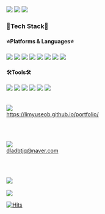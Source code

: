 <img src="https://capsule-render.vercel.app/api?type=waving&color=58ACFA&height=150&section=header" />
<img src="https://capsule-render.vercel.app/api?type=waving&color=FFFFFF&height=80&section=header&text=Yuseob%20GitHub" />
<img src="https://capsule-render.vercel.app/api?type=waving&color=58ACFA&height=150&section=footer" />

### 📖Tech Stack📖
#### ⭐Platforms & Languages⭐
<div align="left">
<img src="https://img.shields.io/badge/Java-08088A?style=flat&logo=JAVA&logoColor=white"/>
<img src="https://img.shields.io/badge/HTML5-E34F26?style=flat&logo=HTML5&logoColor=white"/>
<img src="https://img.shields.io/badge/CSS3-1572B6?style=flat&logo=CSS3&logoColor=white"/>
<img src="https://img.shields.io/badge/JavaScript-F7DF1E?style=flat&logo=javascript&logoColor=white"/>
<img src="https://img.shields.io/badge/jQuery-0769AD?style=flat&logo=jquery&logoColor=white"/>
<img src="https://img.shields.io/badge/SpringBoot-6DB33F?style=flat&logo=springboot&logoColor=white"/>
<img src="https://img.shields.io/badge/SpringSecurity-6DB33F?style=flat&logo=springsecurity&logoColor=white"/>
<img src="https://img.shields.io/badge/MariaDB-003545?style=flat&logo=mariadb&logoColor=white"/>
</div>

#### 🛠️Tools🛠️
<div align="left">
<img src="https://img.shields.io/badge/Eclipse%20IDE-2C2255?style=flat&logo=eclipseide&logoColor=white"/>
<img src="https://img.shields.io/badge/Visual%20Studio%20Code-007ACC?style=flat&logo=visualstudiocode&logoColor=white"/>
<img src="https://img.shields.io/badge/IntelliJ%20IDEA-000000?style=flat&logo=intellijidea&logoColor=white"/>
<img src="https://img.shields.io/badge/Apache%20Tomcat-F8DC75?style=flat&logo=apachetomcat&logoColor=white"/>
<img src="https://img.shields.io/badge/GitHub-181717?style=flat&logo=github&logoColor=white"/>
<img src="https://img.shields.io/badge/Postman-FF6C37?style=flat&logo=postman&logoColor=white"/>
</div>
<br><br>

<a href="https://limyuseob.github.io/portfolio/">
<img src="https://img.shields.io/badge/Portfolio-F5C300?style=flat&logo=spreaker&logoColor=white"/><br>
  https://limyuseob.github.io/portfolio/
</a>

<br><br>

<a href="mailto:dladbtjq@naver.com">
<img src="https://img.shields.io/badge/Email-30B980?style=flat&logo=minutemailer&logoColor=white"/><br>
 dladbtjq@naver.com
</a>

<br><br>

<img src="https://github-readme-stats.vercel.app/api/top-langs/?username=LimYuseob&layout=compact"><br><br>
<img src="https://github-readme-stats.vercel.app/api?username=LimYuseob&show_icons=true">

[![Hits](https://hits.seeyoufarm.com/api/count/incr/badge.svg?url=https%3A%2F%2Fgithub.com%2FLimYuseob&count_bg=%2379C83D&title_bg=%23555555&icon=&icon_color=%23E7E7E7&title=hits&edge_flat=false)](https://hits.seeyoufarm.com)

